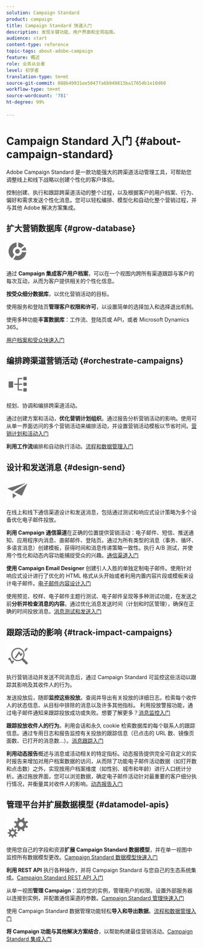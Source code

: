```yaml
---
solution: Campaign Standard
product: campaign
title: Campaign Standard 快速入门
description: 发现关键功能、用户界面和全局指南。
audience: start
content-type: reference
topic-tags: about-adobe-campaign
feature: 概述
role: 业务从业者
level: 初学者
translation-type: tm+mt
source-git-commit: 088b49931ee5047fa6b949813ba17654b1e10d60
workflow-type: tm+mt
source-wordcount: '781'
ht-degree: 99%

---
```



# Campaign Standard 入门 {#about-campaign-standard}

Adobe Campaign Standard 是一款功能强大的跨渠道活动管理工具，可帮助您调整线上和线下战略以创建个性化的客户体验。

控制创建、执行和跟踪跨渠道活动的整个过程，以及根据客户的用户档案、行为、偏好和需求发送个性化消息。您可以轻松编排、模型化和自动化整个营销过程，并与其他 Adobe 解决方案集成。

## 扩大营销数据库 {#grow-database}

<img width="60px" alt="条件" src="assets/icon_segment.svg"/>

通过 **Campaign 集成客户用户档案**，可以在一个视图内跨所有渠道跟踪与客户的每次互动，从而为客户提供相关的个性化信息。

**按受众细分数据库**，以优化营销活动的目标。

使用服务和登陆页&#x200B;**管理客户权限和许可**，以设置简单的选择加入和选择退出机制。

使用多种功能&#x200B;**丰富数据库**：工作流、登陆页或 API，或者 Microsoft Dynamics 365。

[用户档案和受众快速入门](../../audiences/using/get-started-profiles-and-audiences.md)

## 编排跨渠道营销活动 {#orchestrate-campaigns}

<img width="60px" alt="条件" src="assets/icon_workflows.svg"/>

规划、协调和编排跨渠道活动。

通过创建方案和活动，**优化营销计划组织**。通过报告分析营销活动的影响。使用可从单一界面访问的多个营销活动来编排活动，并设置营销活动模板以节省时间。[营销计划和活动入门](../../start/using/programs-and-campaigns.md)

**利用工作流**&#x200B;编排和自动执行活动。[流程和数据管理入门](../../automating/using/get-started-workflows.md)

## 设计和发送消息 {#design-send}

<img width="60px" alt="条件" src="assets/icon_send.svg"/>

在线上和线下通信渠道设计和发送消息，包括通过测试和响应式设计策略为多个设备优化电子邮件投放。

**利用 Campaign 通信渠道**&#x200B;在正确的位置提供营销活动：电子邮件、短信、推送通知、应用程序内消息、直邮邮件、登陆页。通过为所有类型的消息（事务、循环、多语言消息）创建模板，获得时间和消息传递策略一致性。执行 A/B 测试，并使用个性化和动态内容功能捕捉受众的兴趣。[通信渠道入门](../../channels/using/get-started-communication-channels.md)

**使用 Campaign Email Designer** 创建引人入胜的单独定制电子邮件。使用针对响应式设计进行了优化的 HTML 格式从头开始或者利用内置内容片段或模板来设计电子邮件。[电子邮件内容设计入门](../../designing/using/designing-content-in-adobe-campaign.md)

使用预览、校样、电子邮件主题行测试、电子邮件呈现等多种测试功能，在发送之前&#x200B;**分析并检查消息的内容**。通过优化消息发送时间（计划和时区管理），确保在正确的时间投放消息。[消息测试和发送入门](../../sending/using/get-started-sending-messages.md)

## 跟踪活动的影响 {#track-impact-campaigns}

<img width="60px" alt="条件" src="assets/icon_report.svg"/>

执行营销活动并发送不同消息后，通过 Campaign Standard 可监控这些活动以跟踪其影响及其收件人的行为。

发送投放后，随即&#x200B;**监控这些投放**。查阅并导出有关投放的详细日志。检索每个收件人的状态信息、从目标中排除的消息以及许多其他指标。
利用投放警报功能，通过电子邮件通知来跟踪投放成功或失败。想要了解更多？[消息监控入门](../../sending/using/monitoring-a-delivery.md)

**跟踪投放收件人的行为**。利用会话和永久 cookie 检索数据库的每个联系人的跟踪信息。通过专用日志和报告监控有关投放的跟踪信息（已点击的 URL 数、镜像页面数、已打开的消息数...）。[消息跟踪入门](../../sending/using/tracking-messages.md)

**利用动态报告**&#x200B;概述与消息或活动相关的特定指标。动态报告提供完全可自定义的实时报告来增加对用户档案数据的访问，从而除了功能电子邮件活动数据（如打开数和点击数）之外，实现按用户档案维度（如性别、城市和年龄）进行人口统计分析。通过拖放界面，您可以浏览数据，确定电子邮件活动针对最重要的客户细分执行情况，并衡量其对收件人的影响。[动态报告入门](../../reporting/using/about-dynamic-reports.md)

## 管理平台并扩展数据模型 {#datamodel-apis}

<img width="60px" alt="条件" src="assets/icon_admin.svg"/>

使用您自己的字段和资源&#x200B;**扩展 Campaign Standard 数据模型**，并在单一视图中监控所有数据模型更改。[Campaign Standard 数据模型快速入门](../../developing/using/get-started-data-model.md)

**利用 REST API** 执行各种操作，并将 Campaign Standard 与您自己的生态系统集成。[Campaign Standard REST API 入门](../../api/using/get-started-apis.md)

从单一视图&#x200B;**管理 Campaign**：监控您的实例，管理用户的权限。设置外部服务器以连接到实例，并配置通信渠道的参数。[Campaign Standard 管理快速入门](../../administration/using/get-started-campaign-administration.md)

使用 Campaign Standard 数据管理功能轻松&#x200B;**导入和导出数据**。[流程和数据管理入门](../../automating/using/get-started-workflows.md)

**将 Campaign 功能与其他解决方案结合**，以帮助构建最佳营销活动。[Campaign Standard 集成入门](../../integrating/using/get-started-campaign-integrations.md)
